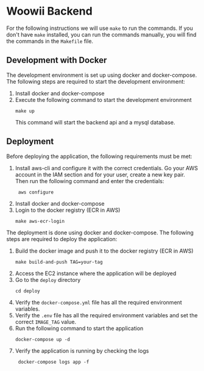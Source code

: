 # Woowii Backend

For the following instructions we will use `make` to run the commands. If you don't have `make` installed, you can run the commands manually, you will find the commands in the `Makefile` file.

## Development with Docker

The development environment is set up using docker and docker-compose. The following steps are required to start the development environment:

1. Install docker and docker-compose
2. Execute the following command to start the development environment
   ```
   make up
   ```
   This command will start the backend api and a mysql database.

## Deployment


Before deploying the application, the following requirements must be met:
1. Install aws-cli and configure it with the correct credentials. Go your AWS account in the IAM section and for your user, create a new key pair. Then run the following command and enter the credentials:
   ```
    aws configure
   ```
2. Install docker and docker-compose
3. Login to the docker registry (ECR in AWS)
   ```
   make aws-ecr-login
   ```

The deployment is done using docker and docker-compose. The following steps are required to deploy the application:
1. Build the docker image and push it to the docker registry (ECR in AWS)
   ```
   make build-and-push TAG=your-tag
   ```
2. Access the EC2 instance where the application will be deployed
3. Go to the `deploy` directory
   ```
   cd deploy
   ```
4. Verify the `docker-compose.yml` file has all the required environment variables.
5. Verify the `.env` file has all the required environment variables and set the correct `IMAGE_TAG` value.
6. Run the following command to start the application
   ```
   docker-compose up -d
   ```
7. Verify the application is running by checking the logs
   ```
    docker-compose logs app -f
    ```
